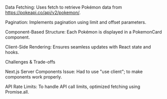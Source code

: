 Data Fetching: Uses fetch to retrieve Pokémon data from https://pokeapi.co/api/v2/pokemon/.

Pagination: Implements pagination using limit and offset parameters.

Component-Based Structure: Each Pokémon is displayed in a PokemonCard component.

Client-Side Rendering: Ensures seamless updates with React state and hooks.

Challenges & Trade-offs

Next.js Server Components Issue: Had to use "use client"; to make components work properly.

API Rate Limits: To handle API call limits, optimized fetching using Promise.all.